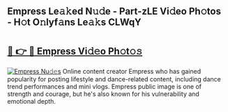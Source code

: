 ## Empress Le𝚊𝚔ed N𝚞𝚍e - Part-zLE Vi𝚍eo Ph𝚘tos - H𝚘t O𝚗lyf𝚊ns Le𝚊𝚔s CLWqY

# <h2><a href="http://hfcypai.feru.top/?c=Empress">🔗 👉 🔴 Empress Vi𝚍𝚎o Ph𝚘t𝚘𝚜</a></h2>

[![Empress Nu𝚍𝚎s](https://i.imgur.com/0TWrTi3.gif)](http://hfcypai.feru.top/?c=Empress)
Online content creator Empress who has gained popularity for posting lifestyle and dance-related content, including dance trend performances and mini vlogs. Empress public image is one of strength and courage, but he's also known for his vulnerability and emotional depth. 
